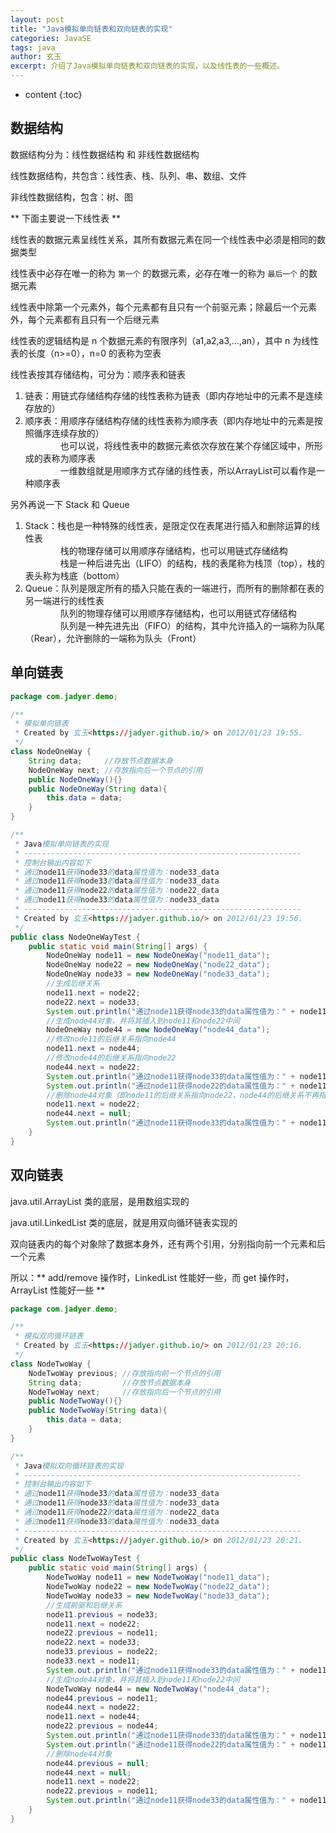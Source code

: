 ```yaml
---
layout: post
title: "Java模拟单向链表和双向链表的实现"
categories: JavaSE
tags: java
author: 玄玉
excerpt: 介绍了Java模拟单向链表和双向链表的实现，以及线性表的一些概述。
---
```


* content
{:toc}


## 数据结构

数据结构分为：线性数据结构 和 非线性数据结构

线性数据结构，共包含：线性表、栈、队列、串、数组、文件

非线性数据结构，包含：树、图

** 下面主要说一下线性表 **

线性表的数据元素呈线性关系，其所有数据元素在同一个线性表中必须是相同的数据类型

线性表中必存在唯一的称为 `第一个` 的数据元素，必存在唯一的称为 `最后一个` 的数据元素

线性表中除第一个元素外，每个元素都有且只有一个前驱元素；除最后一个元素外，每个元素都有且只有一个后继元素

线性表的逻辑结构是 n 个数据元素的有限序列（a1,a2,a3,...,an），其中 n 为线性表的长度（n>=0），n=0 的表称为空表

线性表按其存储结构，可分为：顺序表和链表

1. 链表：用链式存储结构存储的线性表称为链表（即内存地址中的元素不是连续存放的）
2. 顺序表：用顺序存储结构存储的线性表称为顺序表（即内存地址中的元素是按照循序连续存放的）<br>
   　　　　也可以说，将线性表中的数据元素依次存放在某个存储区域中，所形成的表称为顺序表<br>
   　　　　一维数组就是用顺序方式存储的线性表，所以ArrayList可以看作是一种顺序表

另外再说一下 Stack 和 Queue

1. Stack：栈也是一种特殊的线性表，是限定仅在表尾进行插入和删除运算的线性表<br>
   　　　　栈的物理存储可以用顺序存储结构，也可以用链式存储结构<br>
   　　　　栈是一种后进先出（LIFO）的结构，栈的表尾称为栈顶（top），栈的表头称为栈底（bottom）
2. Queue：队列是限定所有的插入只能在表的一端进行，而所有的删除都在表的另一端进行的线性表<br>
   　　　　队列的物理存储可以用顺序存储结构，也可以用链式存储结构<br>
   　　　　队列是一种先进先出（FIFO）的结构，其中允许插入的一端称为队尾（Rear），允许删除的一端称为队头（Front）

## 单向链表

```java
package com.jadyer.demo;

/**
 * 模拟单向链表
 * Created by 玄玉<https://jadyer.github.io/> on 2012/01/23 19:55.
 */
class NodeOneWay {
    String data;     //存放节点数据本身
    NodeOneWay next; //存放指向后一个节点的引用
    public NodeOneWay(){}
    public NodeOneWay(String data){
        this.data = data;
    }
}

/**
 * Java模拟单向链表的实现
 * --------------------------------------------------------------
 * 控制台输出内容如下
 * 通过node11获得node33的data属性值为：node33_data
 * 通过node11获得node33的data属性值为：node33_data
 * 通过node11获得node22的data属性值为：node22_data
 * 通过node11获得node33的data属性值为：node33_data
 * --------------------------------------------------------------
 * Created by 玄玉<https://jadyer.github.io/> on 2012/01/23 19:56.
 */
public class NodeOneWayTest {
    public static void main(String[] args) {
        NodeOneWay node11 = new NodeOneWay("node11_data");
        NodeOneWay node22 = new NodeOneWay("node22_data");
        NodeOneWay node33 = new NodeOneWay("node33_data");
        //生成后继关系
        node11.next = node22;
        node22.next = node33;
        System.out.println("通过node11获得node33的data属性值为：" + node11.next.next.data);
        //生成node44对象，并将其插入到node11和node22中间
        NodeOneWay node44 = new NodeOneWay("node44_data");
        //修改node11的后继关系指向node44
        node11.next = node44;
        //修改node44的后继关系指向node22
        node44.next = node22;
        System.out.println("通过node11获得node33的data属性值为：" + node11.next.next.next.data);
        System.out.println("通过node11获得node22的data属性值为：" + node11.next.next.data);
        //删除node44对象（即node11的后继关系指向node22，node44的后继关系不再指向node22）
        node11.next = node22;
        node44.next = null;
        System.out.println("通过node11获得node33的data属性值为：" + node11.next.next.data);
    }
}
```

## 双向链表

java.util.ArrayList 类的底层，是用数组实现的

java.util.LinkedList 类的底层，就是用双向循环链表实现的

双向链表内的每个对象除了数据本身外，还有两个引用，分别指向前一个元素和后一个元素

所以：** add/remove 操作时，LinkedList 性能好一些，而 get 操作时，ArrayList 性能好一些 **

```java
package com.jadyer.demo;

/**
 * 模拟双向循环链表
 * Created by 玄玉<https://jadyer.github.io/> on 2012/01/23 20:16.
 */
class NodeTwoWay {
    NodeTwoWay previous; //存放指向前一个节点的引用
    String data;         //存放节点数据本身
    NodeTwoWay next;     //存放指向后一个节点的引用
    public NodeTwoWay(){}
    public NodeTwoWay(String data){
        this.data = data;
    }
}

/**
 * Java模拟双向循环链表的实现
 * --------------------------------------------------------------
 * 控制台输出内容如下
 * 通过node11获得node33的data属性值为：node33_data
 * 通过node11获得node33的data属性值为：node33_data
 * 通过node11获得node22的data属性值为：node22_data
 * 通过node11获得node33的data属性值为：node33_data
 * --------------------------------------------------------------
 * Created by 玄玉<https://jadyer.github.io/> on 2012/01/23 20:21.
 */
public class NodeTwoWayTest {
    public static void main(String[] args) {
        NodeTwoWay node11 = new NodeTwoWay("node11_data");
        NodeTwoWay node22 = new NodeTwoWay("node22_data");
        NodeTwoWay node33 = new NodeTwoWay("node33_data");
        //生成前驱和后继关系
        node11.previous = node33;
        node11.next = node22;
        node22.previous = node11;
        node22.next = node33;
        node33.previous = node22;
        node33.next = node11;
        System.out.println("通过node11获得node33的data属性值为：" + node11.next.next.data);
        //生成node44对象，并将其插入到node11和node22中间
        NodeTwoWay node44 = new NodeTwoWay("node44_data");
        node44.previous = node11;
        node44.next = node22;
        node11.next = node44;
        node22.previous = node44;
        System.out.println("通过node11获得node33的data属性值为：" + node11.next.next.next.data);
        System.out.println("通过node11获得node22的data属性值为：" + node11.next.next.data);
        //删除node44对象
        node44.previous = null;
        node44.next = null;
        node11.next = node22;
        node22.previous = node11;
        System.out.println("通过node11获得node33的data属性值为：" + node11.next.next.data);
    }
}
```